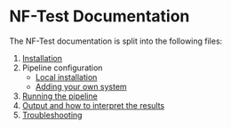# NF-Test Documentation

The NF-Test documentation is split into the following files:

1. [Installation](installation.md)
2. Pipeline configuration
    * [Local installation](configuration/local.md)
    * [Adding your own system](configuration/adding_your_own.md)
3. [Running the pipeline](usage.md)
4. [Output and how to interpret the results](output.md)
5. [Troubleshooting](troubleshooting.md)
